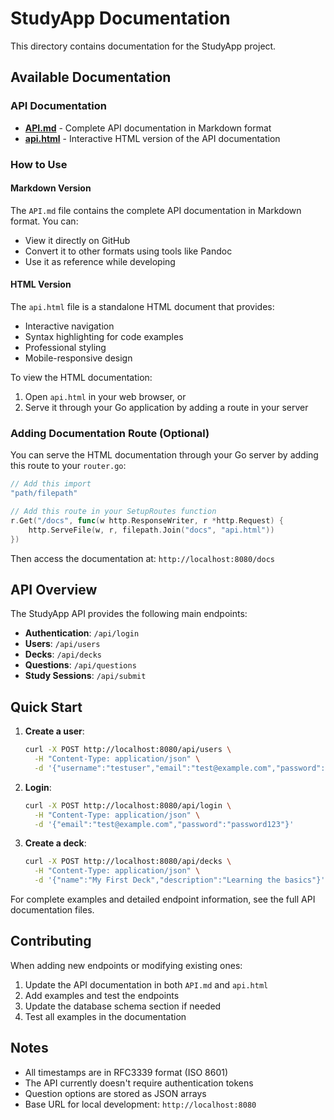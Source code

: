 # StudyApp Documentation

This directory contains documentation for the StudyApp project.

## Available Documentation

### API Documentation
- **[API.md](API.md)** - Complete API documentation in Markdown format
- **[api.html](api.html)** - Interactive HTML version of the API documentation

### How to Use

#### Markdown Version
The `API.md` file contains the complete API documentation in Markdown format. You can:
- View it directly on GitHub
- Convert it to other formats using tools like Pandoc
- Use it as reference while developing

#### HTML Version
The `api.html` file is a standalone HTML document that provides:
- Interactive navigation
- Syntax highlighting for code examples
- Professional styling
- Mobile-responsive design

To view the HTML documentation:
1. Open `api.html` in your web browser, or
2. Serve it through your Go application by adding a route in your server

### Adding Documentation Route (Optional)

You can serve the HTML documentation through your Go server by adding this route to your `router.go`:

```go
// Add this import
"path/filepath"

// Add this route in your SetupRoutes function
r.Get("/docs", func(w http.ResponseWriter, r *http.Request) {
    http.ServeFile(w, r, filepath.Join("docs", "api.html"))
})
```

Then access the documentation at: `http://localhost:8080/docs`

## API Overview

The StudyApp API provides the following main endpoints:

- **Authentication**: `/api/login`
- **Users**: `/api/users`
- **Decks**: `/api/decks`
- **Questions**: `/api/questions`
- **Study Sessions**: `/api/submit`

## Quick Start

1. **Create a user**:
   ```bash
   curl -X POST http://localhost:8080/api/users \
     -H "Content-Type: application/json" \
     -d '{"username":"testuser","email":"test@example.com","password":"password123"}'
   ```

2. **Login**:
   ```bash
   curl -X POST http://localhost:8080/api/login \
     -H "Content-Type: application/json" \
     -d '{"email":"test@example.com","password":"password123"}'
   ```

3. **Create a deck**:
   ```bash
   curl -X POST http://localhost:8080/api/decks \
     -H "Content-Type: application/json" \
     -d '{"name":"My First Deck","description":"Learning the basics"}'
   ```

For complete examples and detailed endpoint information, see the full API documentation files.

## Contributing

When adding new endpoints or modifying existing ones:

1. Update the API documentation in both `API.md` and `api.html`
2. Add examples and test the endpoints
3. Update the database schema section if needed
4. Test all examples in the documentation

## Notes

- All timestamps are in RFC3339 format (ISO 8601)
- The API currently doesn't require authentication tokens
- Question options are stored as JSON arrays
- Base URL for local development: `http://localhost:8080`

